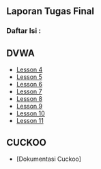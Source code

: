 ## Laporan Tugas Final

### Daftar Isi : 

DVWA
----

* [Lesson 4](/final-project/DVWA/lesson-4.md)
* [Lesson 5](/final-project/DVWA/lesson-5.md)
* [Lesson 6](/final-project/DVWA/lesson-6.md)
* [Lesson 7](/final-project/DVWA/lesson-7.md)
* [Lesson 8](/final-project/DVWA/lesson-8.md)
* [Lesson 9](/final-project/DVWA/lesson-9.md)
* [Lesson 10](/final-project/DVWA/lesson-10.md)
* [Lesson 11](/final-project/DVWA/lesson-11.md)


CUCKOO
------

* [Dokumentasi Cuckoo] 